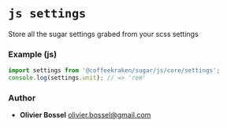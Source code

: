 

<!-- @namespace    sugar.js.core -->
<!-- @name    settings -->

# ```js settings ```


Store all the sugar settings grabed from your scss settings


### Example (js)

```js
import settings from '@coffeekraken/sugar/js/core/settings';
console.log(settings.unit); // => 'rem'
```


### Author
- **Olivier Bossel** <a href="mailto:olivier.bossel@gmail.com">olivier.bossel@gmail.com</a> 

